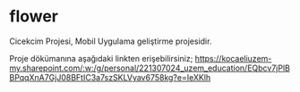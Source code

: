 # flower
Cicekcim Projesi, Mobil Uygulama geliştirme projesidir.

Proje dökümanına aşağıdaki linkten erişebilirsiniz;
https://kocaeliuzem-my.sharepoint.com/:w:/g/personal/221307024_uzem_education/EQbcv7jPlBBPqqXnA7GjJ08BFtIC3a7szSKLVyav6758kg?e=IeXKlh
